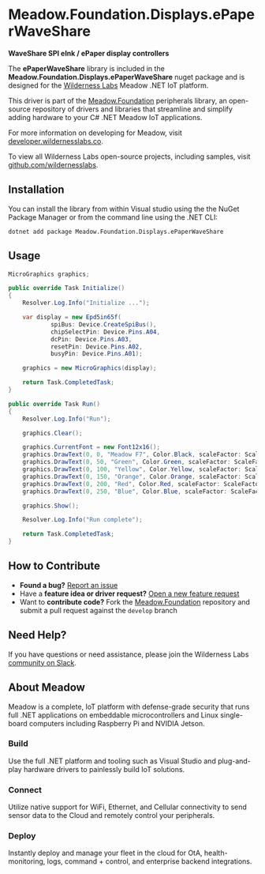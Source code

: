 # Meadow.Foundation.Displays.ePaperWaveShare

**WaveShare SPI eInk / ePaper display controllers**

The **ePaperWaveShare** library is included in the **Meadow.Foundation.Displays.ePaperWaveShare** nuget package and is designed for the [Wilderness Labs](www.wildernesslabs.co) Meadow .NET IoT platform.

This driver is part of the [Meadow.Foundation](https://developer.wildernesslabs.co/Meadow/Meadow.Foundation/) peripherals library, an open-source repository of drivers and libraries that streamline and simplify adding hardware to your C# .NET Meadow IoT applications.

For more information on developing for Meadow, visit [developer.wildernesslabs.co](http://developer.wildernesslabs.co/).

To view all Wilderness Labs open-source projects, including samples, visit [github.com/wildernesslabs](https://github.com/wildernesslabs/).

## Installation

You can install the library from within Visual studio using the the NuGet Package Manager or from the command line using the .NET CLI:

`dotnet add package Meadow.Foundation.Displays.ePaperWaveShare`
## Usage

```csharp
MicroGraphics graphics;

public override Task Initialize()
{
    Resolver.Log.Info("Initialize ...");

    var display = new Epd5in65f(
            spiBus: Device.CreateSpiBus(),
            chipSelectPin: Device.Pins.A04,
            dcPin: Device.Pins.A03,
            resetPin: Device.Pins.A02,
            busyPin: Device.Pins.A01);

    graphics = new MicroGraphics(display);

    return Task.CompletedTask;
}

public override Task Run()
{
    Resolver.Log.Info("Run");

    graphics.Clear();

    graphics.CurrentFont = new Font12x16();
    graphics.DrawText(0, 0, "Meadow F7", Color.Black, scaleFactor: ScaleFactor.X2);
    graphics.DrawText(0, 50, "Green", Color.Green, scaleFactor: ScaleFactor.X2);
    graphics.DrawText(0, 100, "Yellow", Color.Yellow, scaleFactor: ScaleFactor.X2);
    graphics.DrawText(0, 150, "Orange", Color.Orange, scaleFactor: ScaleFactor.X2);
    graphics.DrawText(0, 200, "Red", Color.Red, scaleFactor: ScaleFactor.X2);
    graphics.DrawText(0, 250, "Blue", Color.Blue, scaleFactor: ScaleFactor.X2);

    graphics.Show();

    Resolver.Log.Info("Run complete");

    return Task.CompletedTask;
}

```
## How to Contribute

- **Found a bug?** [Report an issue](https://github.com/WildernessLabs/Meadow_Issues/issues)
- Have a **feature idea or driver request?** [Open a new feature request](https://github.com/WildernessLabs/Meadow_Issues/issues)
- Want to **contribute code?** Fork the [Meadow.Foundation](https://github.com/WildernessLabs/Meadow.Foundation) repository and submit a pull request against the `develop` branch


## Need Help?

If you have questions or need assistance, please join the Wilderness Labs [community on Slack](http://slackinvite.wildernesslabs.co/).
## About Meadow

Meadow is a complete, IoT platform with defense-grade security that runs full .NET applications on embeddable microcontrollers and Linux single-board computers including Raspberry Pi and NVIDIA Jetson.

### Build

Use the full .NET platform and tooling such as Visual Studio and plug-and-play hardware drivers to painlessly build IoT solutions.

### Connect

Utilize native support for WiFi, Ethernet, and Cellular connectivity to send sensor data to the Cloud and remotely control your peripherals.

### Deploy

Instantly deploy and manage your fleet in the cloud for OtA, health-monitoring, logs, command + control, and enterprise backend integrations.


